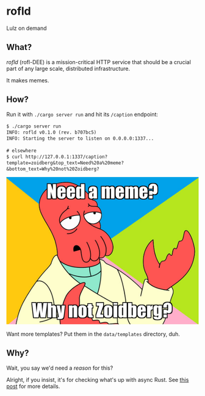 # rofld

Lulz on demand

## What?

_rofld_ (rofl-DEE) is a mission-critical HTTP service that should be a crucial part
of any large scale, distributed infrastructure.

It makes memes.

## How?

Run it with `./cargo server run` and hit its `/caption` endpoint:

    $ ./cargo server run
    INFO: rofld v0.1.0 (rev. b707bc5)
    INFO: Starting the server to listen on 0.0.0.0:1337...

    # elsewhere
    $ curl http://127.0.0.1:1337/caption?template=zoidberg&top_text=Need%20a%20meme?&bottom_text=Why%20not%20Zoidberg?

![Need a meme? / Why not Zoidberg?](zoidberg.png)

Want more templates? Put them in the `data/templates` directory, duh.

## Why?

Wait, you say we'd need a _reason_ for this?

Alright, if you insist, it's for checking what's up with async Rust.
See [this post](http://xion.io/post/programming/rust-async-closer-look.html) for more details.
